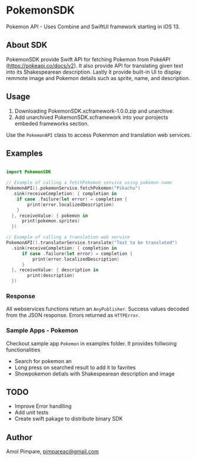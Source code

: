 # PokemonSDK
Pokemon API - Uses Combine and SwiftUI framework starting in iOS 13.


## About SDK

PokemonSDK provide Swift API for fetching Pokemon from PokéAPI (https://pokeapi.co/docs/v2). It also provide API for translating given text into its Shakespearean description. Lastly it provide built-in UI to display remmote image and Pokemon details such as sprite, name, and description.

## Usage

1. Downloading PokemonSDK.xcframework-1.0.0.zip and unarchive.
2. Add unarchived PokemonSDK.xcframework into your porojects embeded frameworks section.

Use the `PokemonAPI` class to access Pokenmon and translation web services.

## Examples

```swift

import PokemonSDK

// Example of calling a fetchPokemon service using pokemon name
PokemonAPI().pokemonService.fetchPokemon("Pikachu")
  .sink(receiveCompletion: { completion in
    if case .failure(let error) = completion {
        print(error.localizedDescription)
    }
  }, receiveValue: { pokemon in
      print(pokemon.sprites)
  })

```

```swift
// Example of calling a translation web service
PokemonAPI().translatorService.translate("Text to be translated")
  .sink(receiveCompletion: { completion in
      if case .failure(let error) = completion {
          print(error.localizedDescription)
      }
  }, receiveValue: { description in
        print(description)
  })
```


### Response

All webservices functions return an `AnyPublisher`. Success values decoded from the JSON response. Errors returned as `HTTPError`.


### Sample Apps - Pokemon

Checkout sample app `Pokemon` in examples folder. It provides follwoing functionalities 

- Search for pokemon an
- Long press on searched result to add it to favrites
- Showpokemon detials with Shakespearean description and image
 

## TODO

- Improve Error handlling
- Add unit tests
- Create swift pakage to distribute binary SDK



## Author

Amol Pimpare, pimpareac@gmail.com
